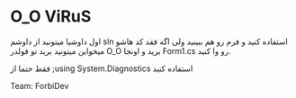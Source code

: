 # O_O ViRuS

اول داوشیا میتونید از داوشم sln استفاده کنید و فرم رو هم ببینید
ولی اگه فقد کد هاشو میخواین میتونید برید تو فولدر O_O برید و اونجا Form1.cs رو وا کنید.

فقط حتما از ;using System.Diagnostics استفاده کنید

Team: ForbiDev

